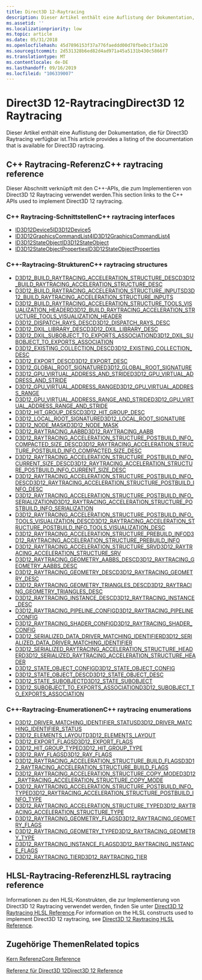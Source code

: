 ```yaml
---
title: Direct3D 12-Raytracing
description: Dieser Artikel enthält eine Auflistung der Dokumentation, die für Direct3D Raytracing verfügbar ist.
ms.assetid: ''
ms.localizationpriority: low
ms.topic: article
ms.date: 05/31/2018
ms.openlocfilehash: 45d7896153f37a776faeddd00d78fbe0c1f3a120
ms.sourcegitcommit: 2d531328b6ed82d4ad971a45a5131b430c5866f7
ms.translationtype: MT
ms.contentlocale: de-DE
ms.lasthandoff: 09/16/2019
ms.locfileid: "106339007"
---
```

# <a name="direct3d-12-raytracing"></a><span data-ttu-id="25e8c-103">Direct3D 12-Raytracing</span><span class="sxs-lookup"><span data-stu-id="25e8c-103">Direct3D 12 Raytracing</span></span>

<span data-ttu-id="25e8c-104">Dieser Artikel enthält eine Auflistung der Dokumentation, die für Direct3D Raytracing verfügbar ist.</span><span class="sxs-lookup"><span data-stu-id="25e8c-104">This article provides a listing of the documentation that is available for Direct3D raytracing.</span></span>

## <a name="c-raytracing-reference"></a><span data-ttu-id="25e8c-105">C++ Raytracing-Referenz</span><span class="sxs-lookup"><span data-stu-id="25e8c-105">C++ raytracing reference</span></span>

<span data-ttu-id="25e8c-106">Dieser Abschnitt verknüpft mit den C++-APIs, die zum Implementieren von Direct3D 12 Raytracing verwendet werden.</span><span class="sxs-lookup"><span data-stu-id="25e8c-106">This section links to the C++ APIs used to implement Direct3D 12 raytracing.</span></span>

### <a name="c-raytracing-interfaces"></a><span data-ttu-id="25e8c-107">C++ Raytracing-Schnittstellen</span><span class="sxs-lookup"><span data-stu-id="25e8c-107">C++ raytracing interfaces</span></span>

* [<span data-ttu-id="25e8c-108">ID3D12Device5</span><span class="sxs-lookup"><span data-stu-id="25e8c-108">ID3D12Device5</span></span>](/windows/desktop/api/d3d12/nn-d3d12-id3d12device5)
* [<span data-ttu-id="25e8c-109">ID3D12GraphicsCommandList4</span><span class="sxs-lookup"><span data-stu-id="25e8c-109">ID3D12GraphicsCommandList4</span></span>](/windows/desktop/api/d3d12/nn-d3d12-id3d12graphicscommandlist4)
* [<span data-ttu-id="25e8c-110">ID3D12StateObject</span><span class="sxs-lookup"><span data-stu-id="25e8c-110">ID3D12StateObject</span></span>](/windows/desktop/api/d3d12/nn-d3d12-id3d12stateobject)
* [<span data-ttu-id="25e8c-111">ID3D12StateObjectProperties</span><span class="sxs-lookup"><span data-stu-id="25e8c-111">ID3D12StateObjectProperties</span></span>](/windows/desktop/api/d3d12/nn-d3d12-id3d12stateobjectproperties)


### <a name="c-raytracing-structures"></a><span data-ttu-id="25e8c-112">C++-Raytracing-Strukturen</span><span class="sxs-lookup"><span data-stu-id="25e8c-112">C++ raytracing structures</span></span>


* [<span data-ttu-id="25e8c-113">D3D12_BUILD_RAYTRACING_ACCELERATION_STRUCTURE_DESC</span><span class="sxs-lookup"><span data-stu-id="25e8c-113">D3D12_BUILD_RAYTRACING_ACCELERATION_STRUCTURE_DESC</span></span>](/windows/desktop/api/d3d12/ns-d3d12-d3d12_build_raytracing_acceleration_structure_desc)
* [<span data-ttu-id="25e8c-114">D3D12_BUILD_RAYTRACING_ACCELERATION_STRUCTURE_INPUTS</span><span class="sxs-lookup"><span data-stu-id="25e8c-114">D3D12_BUILD_RAYTRACING_ACCELERATION_STRUCTURE_INPUTS</span></span>](/windows/desktop/api/d3d12/ns-d3d12-d3d12_build_raytracing_acceleration_structure_inputs)
* [<span data-ttu-id="25e8c-115">D3D12_BUILD_RAYTRACING_ACCELERATION_STRUCTURE_TOOLS_VISUALIZATION_HEADER</span><span class="sxs-lookup"><span data-stu-id="25e8c-115">D3D12_BUILD_RAYTRACING_ACCELERATION_STRUCTURE_TOOLS_VISUALIZATION_HEADER</span></span>](/windows/desktop/api/d3d12/ns-d3d12-d3d12_build_raytracing_acceleration_structure_tools_visualization_header)
* [<span data-ttu-id="25e8c-116">D3D12_DISPATCH_RAYS_DESC</span><span class="sxs-lookup"><span data-stu-id="25e8c-116">D3D12_DISPATCH_RAYS_DESC</span></span>](/windows/desktop/api/d3d12/ns-d3d12-d3d12_dispatch_rays_desc)
* [<span data-ttu-id="25e8c-117">D3D12_DXIL_LIBRARY_DESC</span><span class="sxs-lookup"><span data-stu-id="25e8c-117">D3D12_DXIL_LIBRARY_DESC</span></span>](/windows/desktop/api/d3d12/ns-d3d12-d3d12_dxil_library_desc)
* [<span data-ttu-id="25e8c-118">D3D12_DXIL_SUBOBJECT_TO_EXPORTS_ASSOCIATION</span><span class="sxs-lookup"><span data-stu-id="25e8c-118">D3D12_DXIL_SUBOBJECT_TO_EXPORTS_ASSOCIATION</span></span>](/windows/desktop/api/d3d12/ns-d3d12-d3d12_dxil_subobject_to_exports_association)
* [<span data-ttu-id="25e8c-119">D3D12_EXISTING_COLLECTION_DESC</span><span class="sxs-lookup"><span data-stu-id="25e8c-119">D3D12_EXISTING_COLLECTION_DESC</span></span>](/windows/desktop/api/d3d12/ns-d3d12-d3d12_existing_collection_desc)
* [<span data-ttu-id="25e8c-120">D3D12_EXPORT_DESC</span><span class="sxs-lookup"><span data-stu-id="25e8c-120">D3D12_EXPORT_DESC</span></span>](/windows/desktop/api/d3d12/ns-d3d12-d3d12_existing_collection_desc)
* [<span data-ttu-id="25e8c-121">D3D12_GLOBAL_ROOT_SIGNATURE</span><span class="sxs-lookup"><span data-stu-id="25e8c-121">D3D12_GLOBAL_ROOT_SIGNATURE</span></span>](/windows/desktop/api/d3d12/ns-d3d12-d3d12_global_root_signature)
* [<span data-ttu-id="25e8c-122">D3D12_GPU_VIRTUAL_ADDRESS_AND_STRIDE</span><span class="sxs-lookup"><span data-stu-id="25e8c-122">D3D12_GPU_VIRTUAL_ADDRESS_AND_STRIDE</span></span>](/windows/desktop/api/d3d12/ns-d3d12-d3d12_gpu_virtual_address_and_stride)
* [<span data-ttu-id="25e8c-123">D3D12_GPU_VIRTUAL_ADDRESS_RANGE</span><span class="sxs-lookup"><span data-stu-id="25e8c-123">D3D12_GPU_VIRTUAL_ADDRESS_RANGE</span></span>](/windows/desktop/api/d3d12/ns-d3d12-d3d12_gpu_virtual_address_range)
* [<span data-ttu-id="25e8c-124">D3D12_GPU_VIRTUAL_ADDRESS_RANGE_AND_STRIDE</span><span class="sxs-lookup"><span data-stu-id="25e8c-124">D3D12_GPU_VIRTUAL_ADDRESS_RANGE_AND_STRIDE</span></span>](/windows/desktop/api/d3d12/ns-d3d12-d3d12_gpu_virtual_address_range_and_stride)
* [<span data-ttu-id="25e8c-125">D3D12_HIT_GROUP_DESC</span><span class="sxs-lookup"><span data-stu-id="25e8c-125">D3D12_HIT_GROUP_DESC</span></span>](/windows/desktop/api/d3d12/ns-d3d12-d3d12_hit_group_desc)
* [<span data-ttu-id="25e8c-126">D3D12_LOCAL_ROOT_SIGNATURE</span><span class="sxs-lookup"><span data-stu-id="25e8c-126">D3D12_LOCAL_ROOT_SIGNATURE</span></span>](/windows/desktop/api/d3d12/ns-d3d12-d3d12_local_root_signature)
* [<span data-ttu-id="25e8c-127">D3D12_NODE_MASK</span><span class="sxs-lookup"><span data-stu-id="25e8c-127">D3D12_NODE_MASK</span></span>](/windows/desktop/api/d3d12/ns-d3d12-d3d12_node_mask)
* [<span data-ttu-id="25e8c-128">D3D12_RAYTRACING_AABB</span><span class="sxs-lookup"><span data-stu-id="25e8c-128">D3D12_RAYTRACING_AABB</span></span>](/windows/desktop/api/d3d12/ns-d3d12-d3d12_raytracing_aabb)
* [<span data-ttu-id="25e8c-129">D3D12_RAYTRACING_ACCELERATION_STRUCTURE_POSTBUILD_INFO_COMPACTED_SIZE_DESC</span><span class="sxs-lookup"><span data-stu-id="25e8c-129">D3D12_RAYTRACING_ACCELERATION_STRUCTURE_POSTBUILD_INFO_COMPACTED_SIZE_DESC</span></span>](/windows/desktop/api/d3d12/ns-d3d12-d3d12_raytracing_acceleration_structure_postbuild_info_compacted_size_desc)
* [<span data-ttu-id="25e8c-130">D3D12_RAYTRACING_ACCELERATION_STRUCTURE_POSTBUILD_INFO_CURRENT_SIZE_DESC</span><span class="sxs-lookup"><span data-stu-id="25e8c-130">D3D12_RAYTRACING_ACCELERATION_STRUCTURE_POSTBUILD_INFO_CURRENT_SIZE_DESC</span></span>](/windows/desktop/api/d3d12/ns-d3d12-d3d12_raytracing_acceleration_structure_postbuild_info_current_size_desc)
* [<span data-ttu-id="25e8c-131">D3D12_RAYTRACING_ACCELERATION_STRUCTURE_POSTBUILD_INFO_DESC</span><span class="sxs-lookup"><span data-stu-id="25e8c-131">D3D12_RAYTRACING_ACCELERATION_STRUCTURE_POSTBUILD_INFO_DESC</span></span>](/windows/desktop/api/d3d12/ns-d3d12-d3d12_raytracing_acceleration_structure_postbuild_info_desc)
* [<span data-ttu-id="25e8c-132">D3D12_RAYTRACING_ACCELERATION_STRUCTURE_POSTBUILD_INFO_SERIALIZATION</span><span class="sxs-lookup"><span data-stu-id="25e8c-132">D3D12_RAYTRACING_ACCELERATION_STRUCTURE_POSTBUILD_INFO_SERIALIZATION</span></span>](/windows/desktop/api/d3d12/ns-d3d12-d3d12_raytracing_acceleration_structure_postbuild_info_serialization_desc)
* [<span data-ttu-id="25e8c-133">D3D12_RAYTRACING_ACCELERATION_STRUCTURE_POSTBUILD_INFO_TOOLS_VISUALIZATION_DESC</span><span class="sxs-lookup"><span data-stu-id="25e8c-133">D3D12_RAYTRACING_ACCELERATION_STRUCTURE_POSTBUILD_INFO_TOOLS_VISUALIZATION_DESC</span></span>](/windows/desktop/api/d3d12/ns-d3d12-d3d12_raytracing_acceleration_structure_postbuild_info_tools_visualization_desc)
* [<span data-ttu-id="25e8c-134">D3D12_RAYTRACING_ACCELERATION_STRUCTURE_PREBUILD_INFO</span><span class="sxs-lookup"><span data-stu-id="25e8c-134">D3D12_RAYTRACING_ACCELERATION_STRUCTURE_PREBUILD_INFO</span></span>](/windows/desktop/api/d3d12/ns-d3d12-d3d12_raytracing_acceleration_structure_prebuild_info)
* [<span data-ttu-id="25e8c-135">D3D12_RAYTRACING_ACCELERATION_STRUCTURE_SRV</span><span class="sxs-lookup"><span data-stu-id="25e8c-135">D3D12_RAYTRACING_ACCELERATION_STRUCTURE_SRV</span></span>](/windows/desktop/api/d3d12/ns-d3d12-d3d12_raytracing_acceleration_structure_srv)
* [<span data-ttu-id="25e8c-136">D3D12_RAYTRACING_GEOMETRY_AABBS_DESC</span><span class="sxs-lookup"><span data-stu-id="25e8c-136">D3D12_RAYTRACING_GEOMETRY_AABBS_DESC</span></span>](/windows/desktop/api/d3d12/ns-d3d12-d3d12_raytracing_geometry_aabbs_desc)
* [<span data-ttu-id="25e8c-137">D3D12_RAYTRACING_GEOMETRY_DESC</span><span class="sxs-lookup"><span data-stu-id="25e8c-137">D3D12_RAYTRACING_GEOMETRY_DESC</span></span>](/windows/desktop/api/d3d12/ns-d3d12-d3d12_raytracing_geometry_desc)
* [<span data-ttu-id="25e8c-138">D3D12_RAYTRACING_GEOMETRY_TRIANGLES_DESC</span><span class="sxs-lookup"><span data-stu-id="25e8c-138">D3D12_RAYTRACING_GEOMETRY_TRIANGLES_DESC</span></span>](/windows/desktop/api/d3d12/ns-d3d12-d3d12_raytracing_geometry_triangles_desc)
* [<span data-ttu-id="25e8c-139">D3D12_RAYTRACING_INSTANCE_DESC</span><span class="sxs-lookup"><span data-stu-id="25e8c-139">D3D12_RAYTRACING_INSTANCE_DESC</span></span>](/windows/desktop/api/d3d12/ns-d3d12-d3d12_raytracing_instance_desc)
* [<span data-ttu-id="25e8c-140">D3D12_RAYTRACING_PIPELINE_CONFIG</span><span class="sxs-lookup"><span data-stu-id="25e8c-140">D3D12_RAYTRACING_PIPELINE_CONFIG</span></span>](/windows/desktop/api/d3d12/ns-d3d12-d3d12_raytracing_pipeline_config)
* [<span data-ttu-id="25e8c-141">D3D12_RAYTRACING_SHADER_CONFIG</span><span class="sxs-lookup"><span data-stu-id="25e8c-141">D3D12_RAYTRACING_SHADER_CONFIG</span></span>](/windows/desktop/api/d3d12/ns-d3d12-d3d12_raytracing_shader_config)
* [<span data-ttu-id="25e8c-142">D3D12_SERIALIZED_DATA_DRIVER_MATCHING_IDENTIFIER</span><span class="sxs-lookup"><span data-stu-id="25e8c-142">D3D12_SERIALIZED_DATA_DRIVER_MATCHING_IDENTIFIER</span></span>](/windows/desktop/api/d3d12/ns-d3d12-d3d12_serialized_data_driver_matching_identifier)
* [<span data-ttu-id="25e8c-143">D3D12_SERIALIZED_RAYTRACING_ACCELERATION_STRUCTURE_HEADER</span><span class="sxs-lookup"><span data-stu-id="25e8c-143">D3D12_SERIALIZED_RAYTRACING_ACCELERATION_STRUCTURE_HEADER</span></span>](/windows/desktop/api/d3d12/ns-d3d12-d3d12_serialized_raytracing_acceleration_structure_header)
* [<span data-ttu-id="25e8c-144">D3D12_STATE_OBJECT_CONFIG</span><span class="sxs-lookup"><span data-stu-id="25e8c-144">D3D12_STATE_OBJECT_CONFIG</span></span>](/windows/desktop/api/d3d12/ns-d3d12-d3d12_state_object_config)
* [<span data-ttu-id="25e8c-145">D3D12_STATE_OBJECT_DESC</span><span class="sxs-lookup"><span data-stu-id="25e8c-145">D3D12_STATE_OBJECT_DESC</span></span>](/windows/desktop/api/d3d12/ns-d3d12-d3d12_state_object_desc)
* [<span data-ttu-id="25e8c-146">D3D12_STATE_SUBOBJECT</span><span class="sxs-lookup"><span data-stu-id="25e8c-146">D3D12_STATE_SUBOBJECT</span></span>](/windows/desktop/api/d3d12/ns-d3d12-d3d12_state_subobject)
* [<span data-ttu-id="25e8c-147">D3D12_SUBOBJECT_TO_EXPORTS_ASSOCIATION</span><span class="sxs-lookup"><span data-stu-id="25e8c-147">D3D12_SUBOBJECT_TO_EXPORTS_ASSOCIATION</span></span>](/windows/desktop/api/d3d12/ns-d3d12-d3d12_subobject_to_exports_association)
 

### <a name="c-raytracing-enumerations"></a><span data-ttu-id="25e8c-148">C++-Raytracing-Enumerationen</span><span class="sxs-lookup"><span data-stu-id="25e8c-148">C++ raytracing enumerations</span></span>

* [<span data-ttu-id="25e8c-149">D3D12_DRIVER_MATCHING_IDENTIFIER_STATUS</span><span class="sxs-lookup"><span data-stu-id="25e8c-149">D3D12_DRIVER_MATCHING_IDENTIFIER_STATUS</span></span>](/windows/desktop/api/d3d12/ne-d3d12-d3d12_driver_matching_identifier_status)
* [<span data-ttu-id="25e8c-150">D3D12_ELEMENTS_LAYOUT</span><span class="sxs-lookup"><span data-stu-id="25e8c-150">D3D12_ELEMENTS_LAYOUT</span></span>](/windows/desktop/api/d3d12/ne-d3d12-d3d12_elements_layout)
* [<span data-ttu-id="25e8c-151">D3D12_EXPORT_FLAGS</span><span class="sxs-lookup"><span data-stu-id="25e8c-151">D3D12_EXPORT_FLAGS</span></span>](/windows/desktop/api/d3d12/ne-d3d12-d3d12_export_flags)
* [<span data-ttu-id="25e8c-152">D3D12_HIT_GROUP_TYPE</span><span class="sxs-lookup"><span data-stu-id="25e8c-152">D3D12_HIT_GROUP_TYPE</span></span>](/windows/desktop/api/d3d12/ne-d3d12-d3d12_hit_group_type)
* [<span data-ttu-id="25e8c-153">D3D12_RAY_FLAGS</span><span class="sxs-lookup"><span data-stu-id="25e8c-153">D3D12_RAY_FLAGS</span></span>](/windows/desktop/api/d3d12/ne-d3d12-d3d12_ray_flags)
* [<span data-ttu-id="25e8c-154">D3D12_RAYTRACING_ACCELERATION_STRUCTURE_BUILD_FLAGS</span><span class="sxs-lookup"><span data-stu-id="25e8c-154">D3D12_RAYTRACING_ACCELERATION_STRUCTURE_BUILD_FLAGS</span></span>](/windows/desktop/api/d3d12/ne-d3d12-d3d12_raytracing_acceleration_structure_build_flags)
* [<span data-ttu-id="25e8c-155">D3D12_RAYTRACING_ACCELERATION_STRUCTURE_COPY_MODE</span><span class="sxs-lookup"><span data-stu-id="25e8c-155">D3D12_RAYTRACING_ACCELERATION_STRUCTURE_COPY_MODE</span></span>](/windows/desktop/api/d3d12/ne-d3d12-d3d12_raytracing_acceleration_structure_copy_mode)
* [<span data-ttu-id="25e8c-156">D3D12_RAYTRACING_ACCELERATION_STRUCTURE_POSTBUILD_INFO_TYPE</span><span class="sxs-lookup"><span data-stu-id="25e8c-156">D3D12_RAYTRACING_ACCELERATION_STRUCTURE_POSTBUILD_INFO_TYPE</span></span>](/windows/desktop/api/d3d12/ne-d3d12-d3d12_raytracing_acceleration_structure_postbuild_info_type)
* [<span data-ttu-id="25e8c-157">D3D12_RAYTRACING_ACCELERATION_STRUCTURE_TYPE</span><span class="sxs-lookup"><span data-stu-id="25e8c-157">D3D12_RAYTRACING_ACCELERATION_STRUCTURE_TYPE</span></span>](/windows/desktop/api/d3d12/ne-d3d12-d3d12_raytracing_acceleration_structure_type)
* [<span data-ttu-id="25e8c-158">D3D12_RAYTRACING_GEOMETRY_FLAGS</span><span class="sxs-lookup"><span data-stu-id="25e8c-158">D3D12_RAYTRACING_GEOMETRY_FLAGS</span></span>](/windows/desktop/api/d3d12/ne-d3d12-d3d12_raytracing_geometry_flags)
* [<span data-ttu-id="25e8c-159">D3D12_RAYTRACING_GEOMETRY_TYPE</span><span class="sxs-lookup"><span data-stu-id="25e8c-159">D3D12_RAYTRACING_GEOMETRY_TYPE</span></span>](/windows/desktop/api/d3d12/ne-d3d12-d3d12_raytracing_geometry_type)
* [<span data-ttu-id="25e8c-160">D3D12_RAYTRACING_INSTANCE_FLAGS</span><span class="sxs-lookup"><span data-stu-id="25e8c-160">D3D12_RAYTRACING_INSTANCE_FLAGS</span></span>](/windows/desktop/api/d3d12/ne-d3d12-d3d12_raytracing_instance_flags)
* [<span data-ttu-id="25e8c-161">D3D12_RAYTRACING_TIER</span><span class="sxs-lookup"><span data-stu-id="25e8c-161">D3D12_RAYTRACING_TIER</span></span>](/windows/desktop/api/d3d12/ne-d3d12-d3d12_raytracing_tier)

## <a name="hlsl-raytracing-reference"></a><span data-ttu-id="25e8c-162">HLSL-Raytracing-Referenz</span><span class="sxs-lookup"><span data-stu-id="25e8c-162">HLSL raytracing reference</span></span>

<span data-ttu-id="25e8c-163">Informationen zu den HLSL-Konstrukten, die zur Implementierung von Direct3D 12 Raytracing verwendet werden, finden Sie unter [Direct3D 12 Raytracing HLSL Reference](direct3d-12-raytracing-hlsl-reference.md).</span><span class="sxs-lookup"><span data-stu-id="25e8c-163">For information on the HLSL constructs used to implement Direct3D 12 raytracing, see [Direct3D 12 Raytracing HLSL Reference](direct3d-12-raytracing-hlsl-reference.md).</span></span>

## <a name="related-topics"></a><span data-ttu-id="25e8c-164">Zugehörige Themen</span><span class="sxs-lookup"><span data-stu-id="25e8c-164">Related topics</span></span>

<dl> <dt>

[<span data-ttu-id="25e8c-165">Kern Referenz</span><span class="sxs-lookup"><span data-stu-id="25e8c-165">Core Reference</span></span>](direct3d-12-core-reference.md)
</dt> <dt>

[<span data-ttu-id="25e8c-166">Referenz für Direct3D 12</span><span class="sxs-lookup"><span data-stu-id="25e8c-166">Direct3D 12 Reference</span></span>](direct3d-12-reference.md)
</dt> </dl>

 

 





